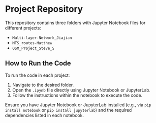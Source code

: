 # Project Repository

This repository contains three folders with Jupyter Notebook files for different projects:

- `Multi-layer-Network_Jiajian`
- `MTS_routes-Matthew`
- `OSM_Project_Steve_S`

## How to Run the Code

To run the code in each project:
1. Navigate to the desired folder.
2. Open the `.ipynb` file directly using Jupyter Notebook or JupyterLab.
3. Follow the instructions within the notebook to execute the code.

Ensure you have Jupyter Notebook or JupyterLab installed (e.g., via `pip install notebook` or `pip install jupyterlab`) and the required dependencies listed in each notebook.